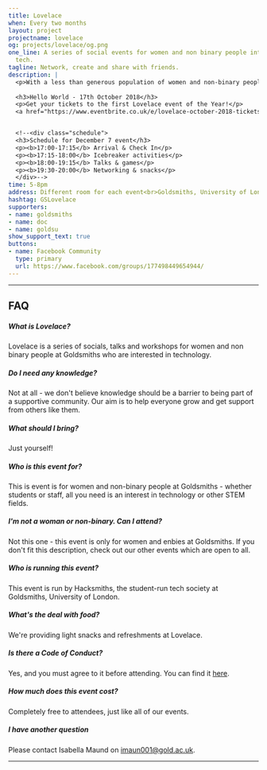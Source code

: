 ```yaml
---
title: Lovelace
when: Every two months
layout: project
projectname: lovelace
og: projects/lovelace/og.png
one_line: A series of social events for women and non binary people interested in
  tech.
tagline: Network, create and share with friends.
description: |
  <p>With a less than generous population of women and non-binary people in computing, it can sometimes feel that there is a lack of support and diversity within the industry. This event is for individuals who would like to help build a stronger community at goldsmiths, to share, create and learn.</p><p>We would like to ensure that everyone in computing has the opportunity to have an exciting and positive experience whilst studying or researching. Use this event to make friends, learn, and get inspired. We will have talented individuals speak about their careers and experiences as educators, researchers and creators.</p><p>We are looking for women and non-binary people who would like to share a short presentation about a topic related to tech or being a minority in tech. We would love to hear from you - no experience is needed, this is a safe place where you can practice! For others, come along and support each other, learn something new, and have an enjoyable evening of networking.</p>
  
  <h3>Hello World - 17th October 2018</h3>
  <p>Get your tickets to the first Lovelace event of the Year!</p>
  <a href="https://www.eventbrite.co.uk/e/lovelace-october-2018-tickets-50166839367" class="btn type--uppercase btn--primary">Get Your Tickets Here</a>


  <!--<div class="schedule">
  <h3>Schedule for December 7 event</h3>
  <p><b>17:00-17:15</b> Arrival & Check In</p>
  <p><b>17:15-18:00</b> Icebreaker activities</p>
  <p><b>18:00-19:15</b> Talks & games</p>
  <p><b>19:30-20:00</b> Networking & snacks</p>
  </div>-->
time: 5-8pm
address: Different room for each event<br>Goldsmiths, University of London
hashtag: GSLovelace
supporters:
- name: goldsmiths
- name: doc
- name: goldsu
show_support_text: true
buttons:
- name: Facebook Community
  type: primary
  url: https://www.facebook.com/groups/177498449654944/
---
```


<hr>

<section class="project-faq">
  <div class="container">
    <h2>FAQ</h2>
    <div class="row">
      <div class="col-md-4">
        <div class="text-block">
          <h5>What is Lovelace?</h5>
          <p>Lovelace is a series of socials, talks and workshops for women and non binary people at Goldsmiths who are interested in technology.</p>
        </div>
        <div class="text-block">
          <h5>Do I need any knowledge?</h5>
          <p>Not at all - we don't believe knowledge should be a barrier to being part of a supportive community. Our aim is to help everyone grow and get support from others like them.</p>
        </div>
        <div class="text-block">
          <h5>What should I bring?</h5>
          <p>Just yourself!</p>
        </div>
      </div>
      <div class="col-md-4">
        <div class="text-block">
          <h5>Who is this event for?</h5>
          <p>This is event is for women and non-binary people at Goldsmiths - whether students or staff, all you need is an interest in technology or other STEM fields.</p>
        </div>
        <div class="text-block">
          <h5>I'm not a woman or non-binary. Can I attend?</h5>
          <p>Not this one - this event is only for women and enbies at Goldsmiths. If you don't fit this description, check out our other events which are open to all.</p>
        </div>
        <div class="text-block">
          <h5>Who is running this event?</h5>
          <p>This event is run by Hacksmiths, the student-run tech society at Goldsmiths, University of London.</p>
        </div>
      </div>
      <div class="col-md-4">
        <div class="text-block">
          <h5>What's the deal with food?</h5>
          <p>We're providing light snacks and refreshments at Lovelace.</p>
        </div>
        <div class="text-block">
          <h5>Is there a Code of Conduct?</h5>
          <p>Yes, and you must agree to it before attending. You can find it <a href="https://github.com/hacksmiths/code-of-conduct">here</a>.</p>
        </div>
        <div class="text-block">
          <h5>How much does this event cost?</h5>
          <p>Completely free to attendees, just like all of our events.</p>
        </div>
        <div class="text-block">
          <h5>I have another question</h5>
          <p>Please contact Isabella Maund on <a href="mailto:imaun001@gold.ac.uk">imaun001@gold.ac.uk</a>.</p>
        </div>
      </div>
    </div>
  </div>
</section>
<hr>
